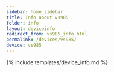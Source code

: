 ```yaml
---
sidebar: home_sidebar
title: Info about vs985
folder: info
layout: deviceinfo
redirect_from: vs985_info.html
permalink: /devices/vs985/
device: vs985
---
```

{% include templates/device_info.md %}
